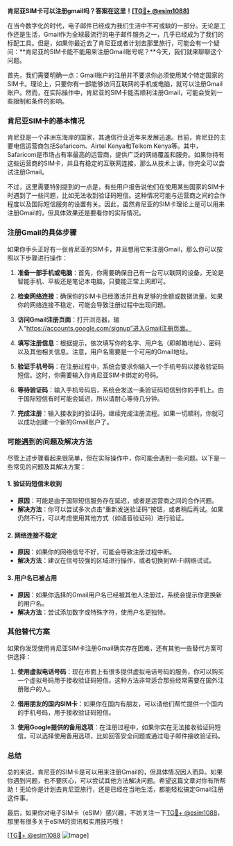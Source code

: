 **肯尼亚SIM卡可以注册gmail吗？答案在这里！[[TG💪+ @esim1088](https://t.me/s/esim1088)]**

在当今数字化的时代，电子邮件已经成为我们生活中不可或缺的一部分。无论是工作还是生活，Gmail作为全球最流行的电子邮件服务之一，几乎已经成为了我们的标配工具。但是，如果你最近去了肯尼亚或者计划去那里旅行，可能会有一个疑问：**肯尼亚的SIM卡能不能用来注册Gmail账号呢？**今天，我们就来聊聊这个问题。

首先，我们需要明确一点：Gmail账户的注册并不要求你必须使用某个特定国家的SIM卡。理论上，只要你有一部能够访问互联网的手机或电脑，就可以注册Gmail账户。然而，在实际操作中，肯尼亚的SIM卡能否顺利注册Gmail，可能会受到一些限制和条件的影响。

### 肯尼亚SIM卡的基本情况

肯尼亚是一个非洲东海岸的国家，其通信行业近年来发展迅速。目前，肯尼亚的主要电信运营商包括Safaricom、Airtel Kenya和Telkom Kenya等。其中，Safaricom是市场占有率最高的运营商，提供广泛的网络覆盖和服务。如果你持有这些运营商的SIM卡，并且有稳定的互联网连接，那么从技术上讲，你完全可以尝试注册Gmail。

不过，这里需要特别提到的一点是，有些用户报告说他们在使用某些国家的SIM卡时遇到了一些问题，比如无法收到验证码短信。这种情况可能与运营商之间的合作程度以及国际短信服务的设置有关。因此，虽然肯尼亚的SIM卡理论上是可以用来注册Gmail的，但具体效果还是要看你的实际情况。

### 注册Gmail的具体步骤

如果你手头正好有一张肯尼亚的SIM卡，并且想用它来注册Gmail，那么你可以按照以下步骤进行操作：

1. **准备一部手机或电脑**：首先，你需要确保自己有一台可以联网的设备。无论是智能手机、平板还是笔记本电脑，只要能正常上网即可。

2. **检查网络连接**：确保你的SIM卡已经激活并且有足够的余额或数据流量。如果你的网络连接不稳定，可能会导致注册过程中出现问题。

3. **访问Gmail注册页面**：打开浏览器，输入“https://accounts.google.com/signup”进入Gmail注册页面。

4. **填写注册信息**：根据提示，依次填写你的名字、用户名（即邮箱地址）、密码以及其他相关信息。注意，用户名需要是一个可用的Gmail地址。

5. **验证手机号码**：在注册过程中，系统会要求你输入一个手机号码以接收验证码短信。这时，你需要输入你肯尼亚SIM卡绑定的号码。

6. **等待验证码**：输入手机号码后，系统会发送一条验证码短信到你的手机上。由于国际短信有时可能会延迟，所以请耐心等待几分钟。

7. **完成注册**：输入接收到的验证码，继续完成注册流程。如果一切顺利，你就可以成功创建一个新的Gmail账户了。

### 可能遇到的问题及解决方法

尽管上述步骤看起来很简单，但在实际操作中，你可能会遇到一些问题。以下是一些常见的问题及其解决方案：

#### 1. 验证码短信未收到
   - **原因**：可能是由于国际短信服务存在延迟，或者是运营商之间的合作问题。
   - **解决方法**：你可以尝试多次点击“重新发送验证码”按钮，或者稍后再试。如果仍然不行，可以考虑使用其他方式（如语音验证码）进行验证。

#### 2. 网络连接不稳定
   - **原因**：如果你的网络信号不好，可能会导致注册过程中断。
   - **解决方法**：建议在信号较强的区域进行操作，或者切换到Wi-Fi网络试试。

#### 3. 用户名已被占用
   - **原因**：如果你选择的Gmail用户名已经被其他人注册过，系统会提示你更换新的用户名。
   - **解决方法**：尝试添加数字或特殊字符，使用户名更独特。

### 其他替代方案

如果你发现使用肯尼亚SIM卡注册Gmail确实存在困难，还有其他一些替代方案可供选择：

1. **使用虚拟电话号码**：现在市面上有很多提供虚拟电话号码的服务，你可以购买一个虚拟号码用于接收验证码短信。这种方法非常适合那些经常需要在国外注册账户的人。

2. **借用朋友的国内SIM卡**：如果你在国内有朋友，可以请他们帮忙提供一个国内的手机号码，用于接收验证码短信。

3. **使用Google提供的备用选项**：在注册过程中，如果你实在无法接收验证码短信，可以选择使用备用选项，比如回答安全问题或通过电子邮件接收验证码。

### 总结

总的来说，肯尼亚的SIM卡是可以用来注册Gmail的，但具体情况因人而异。如果你遇到问题，也不要灰心，可以尝试其他方法解决问题。希望这篇文章对你有所帮助！无论你是计划去肯尼亚旅行，还是已经在当地生活，都能轻松搞定Gmail注册这件事。

最后，如果你对电子SIM卡（eSIM）感兴趣，不妨关注一下[TG💪+ @esim1088](https://t.me/s/esim1088)，那里有很多关于eSIM的资讯和实用技巧哦！

[[TG💪+ @esim1088](https://t.me/s/esim1088) ![Image](https://i.postimg.cc/4NQfJmqS/Snipaste-2025-05-13-00-14-12.png)]